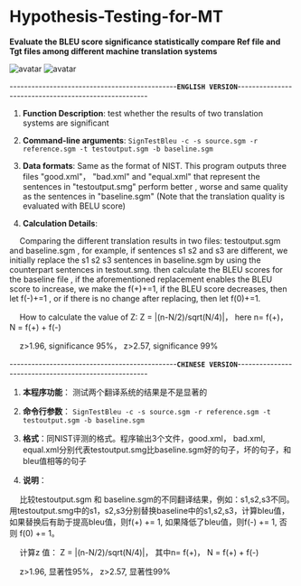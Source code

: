 # Hypothesis-Testing-for-MT
  

**Evaluate the BLEU score significance statistically compare Ref file and Tgt files among different machine translation systems**
  
  

![avatar](https://github.com/alphadl/Hypothesis-Testing-for-MT/blob/master/img/Hypothesis-Testing-p1.jpg)
![avatar](https://github.com/alphadl/Hypothesis-Testing-for-MT/blob/master/img/Hypothesis-Testing-p2.jpg)
  
  
  
  
  
  
----------------------------------------------**`ENGLISH VERSION`**-----------------------------------------------------
  

1. **Function Description**: test whether the results of two translation systems are significant
  
  

2. **Command-line arguments**: ```SignTestBleu -c -s source.sgm -r reference.sgm -t testoutput.sgm -b baseline.sgm```
  
  

3. **Data formats**: Same as the format of NIST. This program outputs three files "good.xml"， "bad.xml" and "equal.xml" that represent the sentences in "testoutput.smg" perform better , worse and same quality as the sentences in "baseline.sgm" (Note that the translation quality is evaluated with BELU score)
  
  

4. **Calculation Details**:
      
  

  &ensp;&ensp; Comparing the different translation results in two files: testoutput.sgm and baseline.sgm , for example, if sentences s1 s2 and s3 are different, we initially replace the s1 s2 s3 sentences in baseline.sgm by using the counterpart sentences in testout.smg. then calculate the BLEU scores for the baseline file , if the aforementioned replacement enables the BLEU score to increase, we make the f(+)+=1, if the BLEU score decreases, then let f(-)+=1 , or if there is no change after replacing, then let f(0)+=1.
      
  

  &ensp;&ensp; How to calculate the value of Z: Z = |(n-N/2)/sqrt(N/4)|， here n= f(+)， N = f(+) + f(-)
      
  

  &ensp;&ensp; z>1.96, significance 95%， z>2.57, significance 99%

  
  

----------------------------------------------**`CHINESE VERSION`**-----------------------------------------------------
  
  

1. **本程序功能**： 测试两个翻译系统的结果是不是显著的
  
  

2. **命令行参数**： ```SignTestBleu -c -s source.sgm -r reference.sgm -t testoutput.sgm -b baseline.sgm```
  
  

3. **格式**：同NIST评测的格式。程序输出3个文件，good.xml， bad.xml, equal.xml分别代表testoutput.smg比baseline.sgm好的句子，坏的句子，和bleu值相等的句子
  
  

4. **说明**：  
  

  &ensp;&ensp; 比较testoutput.sgm 和 baseline.sgm的不同翻译结果，例如：s1,s2,s3不同。用testoutput.smg中的s1，s2,s3分别替换baseline中的s1,s2,s3，计算bleu值，如果替换后有助于提高bleu值，则f(+) += 1, 如果降低了bleu值，则f(-) += 1, 否则 f(0) += 1。
   
  

  &ensp;&ensp; 计算z 值： Z = |(n-N/2)/sqrt(N/4)|， 其中n= f(+)， N = f(+) + f(-)
  
  

  &ensp;&ensp; z>1.96, 显著性95%， z>2.57, 显著性99%

